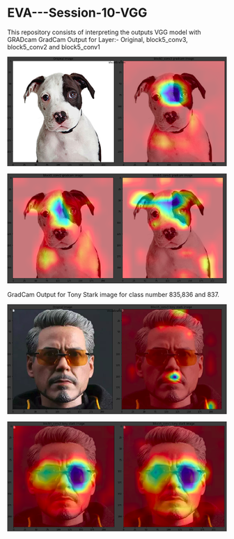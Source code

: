 # EVA---Session-10-VGG
This repository consists of interpreting the outputs VGG model with GRADcam
GradCam Output for Layer:- Original, block5_conv3, block5_conv2 and block5_conv1

![original and block5_conv3](https://raw.githubusercontent.com/KillerStrike17/EVA---Session-10-VGG/ed0577f1535a25182a1678bc14039f768ca98cb7/grad1.png)

![block5_conv1 and block5_conv1](https://raw.githubusercontent.com/KillerStrike17/EVA---Session-10-VGG/ed0577f1535a25182a1678bc14039f768ca98cb7/grad2.png)

GradCam Output for Tony Stark image for class number 835,836 and 837.

![original and 835](https://raw.githubusercontent.com/KillerStrike17/EVA---Session-10-VGG/ed0577f1535a25182a1678bc14039f768ca98cb7/tony1.png)

![836 and 837](https://raw.githubusercontent.com/KillerStrike17/EVA---Session-10-VGG/ed0577f1535a25182a1678bc14039f768ca98cb7/tony2.png)
